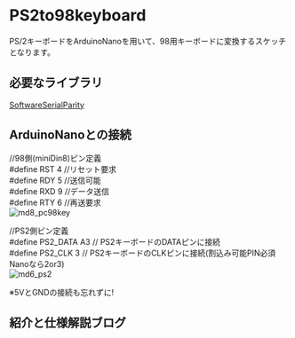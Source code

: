 # PS2to98keyboard

PS/2キーボードをArduinoNanoを用いて、98用キーボードに変換するスケッチとなります。

## 必要なライブラリ
[SoftwareSerialParity](https://github.com/ljbeng/SoftwareSerialParity)

## ArduinoNanoとの接続
//98側(miniDin8)ピン定義<br>
#define RST 4 //リセット要求<br>
#define RDY 5 //送信可能<br>
#define RXD 9 //データ送信<br>
#define RTY 6 //再送要求<br>
![md8_pc98key](https://github.com/maru-dinagon/PS2to98keyboard/assets/66824091/8652bbbe-edb7-4a83-8df4-51dcab58709f)

//PS2側ピン定義<br>
#define PS2_DATA    A3 // PS2キーボードのDATAピンに接続<br>
#define PS2_CLK     3  // PS2キーボードのCLKピンに接続(割込み可能PIN必須Nanoなら2or3)<br>
![md6_ps2](https://github.com/maru-dinagon/PS2to98keyboard/assets/66824091/fc120802-ff57-40b0-b6bb-cf172dff656e)

※5VとGNDの接続も忘れずに!



## 紹介と仕様解説ブログ

 
